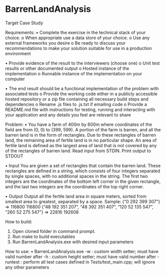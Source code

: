 # BarrenLandAnalysis
Target Case Study 

Requirements:
•	Complete the exercise in the technical stack of your choice.
o	When appropriate use a data store of your choice.
o	Use any external frameworks you desire
o	Be ready to discuss your recommendations to make your solution suitable for use in a production environment 

•	Provide evidence of the result to the interviewers (choose one)
o	Unit test results or other documented output
o	Hosted instance of the implementation
o	Runnable instance of the implementation on your computer

•	The end result should be a functional implementation of the problem with associated tests
o	Provide the working code either in a publicly accessible hosted repository or a zip file containing all necessary build steps and dependencies
o	Rename .js files to .js.txt if emailing code
o	Provide a README.md file with instructions for testing, running and interacting with your application and any details you feel are relevant to share

Problem:
•   You have a farm of 400m by 600m where coordinates of the field are from (0, 0) to (399, 599). A portion of the farm is barren, and all the barren land is in the form of rectangles. Due to these rectangles of barren land, the remaining area of fertile land is in no particular shape. An area of fertile land is defined as the largest area of land that is not covered by any of the rectangles of barren land. 
Read input from STDIN. Print output to STDOUT 

•   Input 
You are given a set of rectangles that contain the barren land. These rectangles are defined in a string, which consists of four integers separated by single spaces, with no additional spaces in the string. The first two integers are the coordinates of the bottom left corner in the given rectangle, and the last two integers are the coordinates of the top right corner. 

•   Output 
Output all the fertile land area in square meters, sorted from smallest area to greatest, separated by a space. 
Sample: 
{“0 292 399 307”} => 116800  116800
{“48 192 351 207”, “48 392 351 407”, “120 52 135 547”, “260 52 275 547”}  => 22816 192608

How to build:
1. Open cloned folder in command prompt.
2. Run make to build executables
3. Run BarrenLandAnalysis.exe with desired input parameters

How to use:
• BarrenLandAnalysis.exe
    -w : custom width setter; must have valid number after
    -h : custom height setter; must have valid number after
    -runtest : perform all test cases defined in Tests/test_main.cpp; will ignore any other parameters